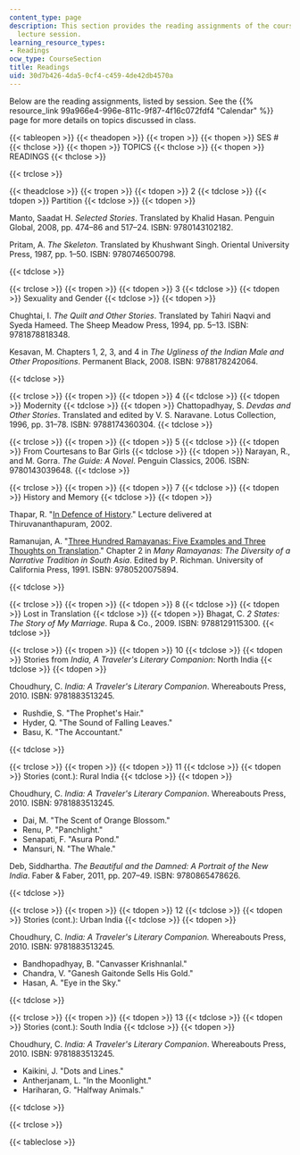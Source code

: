 ```yaml
---
content_type: page
description: This section provides the reading assignments of the course, listed by
  lecture session.
learning_resource_types:
- Readings
ocw_type: CourseSection
title: Readings
uid: 30d7b426-4da5-0cf4-c459-4de42db4570a
---
```


Below are the reading assignments, listed by session. See the {{% resource_link 99a966e4-996e-811c-9f87-4f16c072fdf4 "Calendar" %}} page for more details on topics discussed in class.

{{< tableopen >}}
{{< theadopen >}}
{{< tropen >}}
{{< thopen >}}
SES #
{{< thclose >}}
{{< thopen >}}
TOPICS
{{< thclose >}}
{{< thopen >}}
READINGS
{{< thclose >}}

{{< trclose >}}

{{< theadclose >}}
{{< tropen >}}
{{< tdopen >}}
2
{{< tdclose >}}
{{< tdopen >}}
Partition
{{< tdclose >}}
{{< tdopen >}}


Manto, Saadat H. _Selected Stories_. Translated by Khalid Hasan. Penguin Global, 2008, pp. 474–86 and 517–24. ISBN: 9780143102182.

Pritam, A. _The Skeleton_. Translated by Khushwant Singh. Oriental University Press, 1987, pp. 1–50. ISBN: 9780746500798.


{{< tdclose >}}

{{< trclose >}}
{{< tropen >}}
{{< tdopen >}}
3
{{< tdclose >}}
{{< tdopen >}}
Sexuality and Gender
{{< tdclose >}}
{{< tdopen >}}


Chughtai, I. _The Quilt and Other Stories_. Translated by Tahiri Naqvi and Syeda Hameed. The Sheep Meadow Press, 1994, pp. 5–13. ISBN: 9781878818348.

Kesavan, M. Chapters 1, 2, 3, and 4 in _The Ugliness of the Indian Male and Other Propositions_. Permanent Black, 2008. ISBN: 9788178242064.


{{< tdclose >}}

{{< trclose >}}
{{< tropen >}}
{{< tdopen >}}
4
{{< tdclose >}}
{{< tdopen >}}
Modernity
{{< tdclose >}}
{{< tdopen >}}
Chattopadhyay, S. _Devdas and Other Stories_. Translated and edited by V. S. Naravane. Lotus Collection, 1996, pp. 31–78. ISBN: 9788174360304.
{{< tdclose >}}

{{< trclose >}}
{{< tropen >}}
{{< tdopen >}}
5
{{< tdclose >}}
{{< tdopen >}}
From Courtesans to Bar Girls
{{< tdclose >}}
{{< tdopen >}}
Narayan, R., and M. Gorra. _The Guide: A Novel_. Penguin Classics, 2006. ISBN: 9780143039648.
{{< tdclose >}}

{{< trclose >}}
{{< tropen >}}
{{< tdopen >}}
7
{{< tdclose >}}
{{< tdopen >}}
History and Memory
{{< tdclose >}}
{{< tdopen >}}


Thapar, R. "[In Defence of History](http://www.india-seminar.com/2003/521/521%20romila%20thapar.htm)." Lecture delivered at Thiruvananthapuram, 2002.

Ramanujan, A. "[Three Hundred Ramayanas: Five Examples and Three Thoughts on Translation](http://publishing.cdlib.org/ucpressebooks/view?docId=ft3j49n8h7&chunk.id=d0e1254)." Chapter 2 in _Many Ramayanas: The Diversity of a Narrative Tradition in South Asia_. Edited by P. Richman. University of California Press, 1991. ISBN: 9780520075894.


{{< tdclose >}}

{{< trclose >}}
{{< tropen >}}
{{< tdopen >}}
8
{{< tdclose >}}
{{< tdopen >}}
Lost in Translation
{{< tdclose >}}
{{< tdopen >}}
Bhagat, C. _2 States: The Story of My Marriage_. Rupa & Co., 2009. ISBN: 9788129115300.
{{< tdclose >}}

{{< trclose >}}
{{< tropen >}}
{{< tdopen >}}
10
{{< tdclose >}}
{{< tdopen >}}
Stories from _India, A Traveler's Literary Companion_: North India
{{< tdclose >}}
{{< tdopen >}}


Choudhury, C. _India: A Traveler's Literary Companion_. Whereabouts Press, 2010. ISBN: 9781883513245.

*   Rushdie, S. "The Prophet's Hair."
*   Hyder, Q. "The Sound of Falling Leaves."
*   Basu, K. "The Accountant."


{{< tdclose >}}

{{< trclose >}}
{{< tropen >}}
{{< tdopen >}}
11
{{< tdclose >}}
{{< tdopen >}}
Stories (cont.): Rural India
{{< tdclose >}}
{{< tdopen >}}


Choudhury, C. _India: A Traveler's Literary Companion_. Whereabouts Press, 2010. ISBN: 9781883513245.

*   Dai, M. "The Scent of Orange Blossom."
*   Renu, P. "Panchlight."
*   Senapati, F. "Asura Pond."
*   Mansuri, N. "The Whale."

Deb, Siddhartha. _The Beautiful and the Damned: A Portrait of the New India_. Faber & Faber, 2011, pp. 207–49. ISBN: 9780865478626.


{{< tdclose >}}

{{< trclose >}}
{{< tropen >}}
{{< tdopen >}}
12
{{< tdclose >}}
{{< tdopen >}}
Stories (cont.): Urban India
{{< tdclose >}}
{{< tdopen >}}


Choudhury, C. _India: A Traveler's Literary Companion._ Whereabouts Press, 2010. ISBN: 9781883513245.

*   Bandhopadhyay, B. "Canvasser Krishnanlal."
*   Chandra, V. "Ganesh Gaitonde Sells His Gold."
*   Hasan, A. "Eye in the Sky."


{{< tdclose >}}

{{< trclose >}}
{{< tropen >}}
{{< tdopen >}}
13
{{< tdclose >}}
{{< tdopen >}}
Stories (cont.): South India
{{< tdclose >}}
{{< tdopen >}}


Choudhury, C. _India: A Traveler's Literary Companion_. Whereabouts Press, 2010. ISBN: 9781883513245.

*   Kaikini, J. "Dots and Lines."
*   Antherjanam, L. "In the Moonlight."
*   Hariharan, G. "Halfway Animals."


{{< tdclose >}}

{{< trclose >}}

{{< tableclose >}}